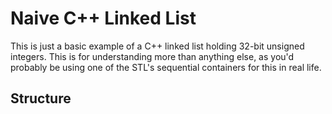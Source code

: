 Naive C++ Linked List
=====================

This is just a basic example of a C++ linked list holding 32-bit unsigned integers. This is for
understanding more than anything else, as you'd probably be using one of the STL's sequential
containers for this in real life.

Structure
---------


